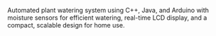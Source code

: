 Automated plant watering system using C++, Java, and Arduino with moisture sensors for efficient watering, real-time LCD display, and a compact, scalable design for home use.
